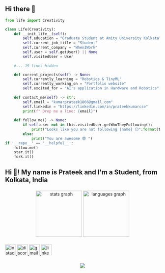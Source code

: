 ## Hi there 👋

```python
from life import Creativity

class Life(Creativity):
    def __init_life__(self):
        self.education = "Graduate Student at Amity University Kolkata"
        self.current_job_title = "Student"
        self.current_company = "WhenIWork"
        self.user = self.getUser() || None
        self.visitedUser = User
        
    #... 19 lines hidden 

    def current_projects(self) -> None:
        self.currently_learning = "Robotics & TinyML"
        self.currently_working_on = "Portfolio website"
        self.excited_for = "AI's application in Hardware and Robotics"
    
    def contact_me(self) -> str:
        self.email = "kumarprateek1866@gmail.com"
        self.linkedin = "https://linkedin.com/in/prateekkumarcse"
        print(f" Drop me a line: {email}")
        
    def follow_me() -> None:
        if self.user not in this.visitedUser.getWhoTheyFollowing():
            print("Looks like you are not following {name} 😐".format(this.user.getUserName()))
        else:
            print("You are awesome 😎 ")
if '__repo__' == '__helpful__':
    follow.me()
    star.it()
    fork.it()

```
<h2 align="left">Hi 👋! My name is Prateek and I'm a Student, from Kolkata, India</h2>

###

<div align="center">
  <img src="https://github-readme-stats.vercel.app/api?username=Prateekcandwill&hide_title=false&hide_rank=false&show_icons=true&include_all_commits=true&count_private=true&disable_animations=false&theme=dracula&locale=en&hide_border=false" height="150" alt="stats graph"  />
  <img src="https://github-readme-stats.vercel.app/api/top-langs?username=Prateekcandwill&locale=en&hide_title=false&layout=compact&card_width=320&langs_count=5&theme=dracula&hide_border=false" height="150" alt="languages graph"  />
</div>


###

<div align="left">
  <a href="https://www.instagram.com/wan_prateekx56/" target="_blank">
    <img src="https://img.shields.io/static/v1?message=Instagram&logo=instagram&label=&color=E4405F&logoColor=white&labelColor=&style=for-the-badge" height="35" alt="instagram logo"  />
  </a>
  <a href="https://discordapp.com/users/780765450249961493" target="_blank">
    <img src="https://img.shields.io/static/v1?message=Discord&logo=discord&label=&color=7289DA&logoColor=white&labelColor=&style=for-the-badge" height="35" alt="discord logo"  />
  </a>
  <a href="https://mailto:kumarprateek1866@gmail.com" target="_blank">
    <img src="https://img.shields.io/static/v1?message=Gmail&logo=gmail&label=&color=D14836&logoColor=white&labelColor=&style=for-the-badge" height="35" alt="gmail logo"  />
  </a>
  <a href="https://linkedin.com/in/prateekkumarcse" target="_blank">
    <img src="https://img.shields.io/static/v1?message=LinkedIn&logo=linkedin&label=&color=0077B5&logoColor=white&labelColor=&style=for-the-badge" height="35" alt="linkedin logo"  />
  </a>
</div>

###

<div align="center">
  <img src="https://profile-counter.glitch.me/Prateekcandwill/count.svg?"/>
</div>

###
